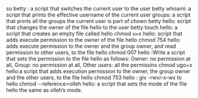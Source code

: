 su betty :  a script that switches the current user to the user betty
whoami: a script that prints the effective username of the current user
groups: a script that prints all the groups the current user is part of
chown betty hello: script that changes the owner of the file hello to the user betty
touch hello: a script that creates an empty file called hello
chmod u+x hello: script that adds execute permission to the owner of the file hello
chmod 754 hello: adds execute permission to the owner and the group owner, and read permission to other users, to the file hello
chmod 007 hello :Write a script that sets the permission to the file hello as follows: Owner: no permission at all, Group: no permission at all, Other users: all the permissins
chmod ugo+x hello:a script that adds execution permission to the owner, the group owner and the other users, to the file hello
chmod 753 hello : giv -rwxr-x-wx to hello
chmod --reference=olleh hello: a script that sets the mode of the file hello the same as olleh’s mode.
